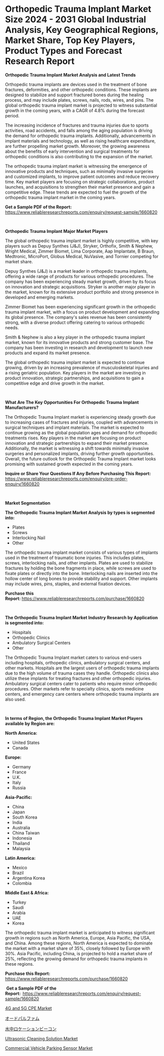 <p><h1>Orthopedic Trauma Implant Market Size 2024 - 2031 Global Industrial Analysis, Key Geographical Regions, Market Share, Top Key Players, Product Types and Forecast Research Report</h1></p><p><strong>Orthopedic Trauma Implant Market Analysis and Latest Trends</strong></p>
<p><p>Orthopedic trauma implants are devices used in the treatment of bone fractures, deformities, and other orthopedic conditions. These implants are designed to stabilize and support fractured bones during the healing process, and may include plates, screws, nails, rods, wires, and pins. The global orthopedic trauma implant market is projected to witness substantial growth in the coming years, with a CAGR of 4.8% during the forecast period.</p><p>The increasing incidence of fractures and trauma injuries due to sports activities, road accidents, and falls among the aging population is driving the demand for orthopedic trauma implants. Additionally, advancements in implant materials and technology, as well as rising healthcare expenditure, are further propelling market growth. Moreover, the growing awareness about the benefits of early intervention and surgical treatments for orthopedic conditions is also contributing to the expansion of the market.</p><p>The orthopedic trauma implant market is witnessing the emergence of innovative products and techniques, such as minimally invasive surgeries and customized implants, to improve patient outcomes and reduce recovery time. Key market players are focusing on strategic collaborations, product launches, and acquisitions to strengthen their market presence and gain a competitive edge. These trends are expected to fuel the growth of the orthopedic trauma implant market in the coming years.</p></p>
<p><strong>Get a Sample PDF of the Report:&nbsp;</strong> <a href="https://www.reliableresearchreports.com/enquiry/request-sample/1660820">https://www.reliableresearchreports.com/enquiry/request-sample/1660820</a></p>
<p>&nbsp;</p>
<p><strong>Orthopedic Trauma Implant Major Market Players</strong></p>
<p><p>The global orthopedic trauma implant market is highly competitive, with key players such as Depuy Synthes (J&J), Stryker, Orthofix, Smith & Nephew, Wright Medical, Zimmer Biomet, Lima Corporate, Aap Implantate, B Braun, Medtronic, MicroPort, Globus Medical, NuVasive, and Tornier competing for market share. </p><p>Depuy Synthes (J&J) is a market leader in orthopedic trauma implants, offering a wide range of products for various orthopedic procedures. The company has been experiencing steady market growth, driven by its focus on innovation and strategic acquisitions. Stryker is another major player in the market, known for its extensive product portfolio and strong presence in developed and emerging markets.</p><p>Zimmer Biomet has been experiencing significant growth in the orthopedic trauma implant market, with a focus on product development and expanding its global presence. The company's sales revenue has been consistently strong, with a diverse product offering catering to various orthopedic needs.</p><p>Smith & Nephew is also a key player in the orthopedic trauma implant market, known for its innovative products and strong customer base. The company has been investing in research and development to launch new products and expand its market presence.</p><p>The global orthopedic trauma implant market is expected to continue growing, driven by an increasing prevalence of musculoskeletal injuries and a rising geriatric population. Key players in the market are investing in product innovation, strategic partnerships, and acquisitions to gain a competitive edge and drive growth in the market.</p></p>
<p>&nbsp;</p>
<p><strong>What Are The Key Opportunities For Orthopedic Trauma Implant Manufacturers?</strong></p>
<p><p>The Orthopedic Trauma Implant market is experiencing steady growth due to increasing cases of fractures and injuries, coupled with advancements in surgical techniques and implant materials. The market is expected to continue growing as the global population ages and demand for orthopedic treatments rises. Key players in the market are focusing on product innovation and strategic partnerships to expand their market presence. Additionally, the market is witnessing a shift towards minimally invasive surgeries and personalized implants, driving further growth opportunities. Overall, the future outlook for the Orthopedic Trauma Implant market looks promising with sustained growth expected in the coming years.</p></p>
<p><strong>Inquire or Share Your Questions If Any Before Purchasing This Report:</strong> <a href="https://www.reliableresearchreports.com/enquiry/pre-order-enquiry/1660820">https://www.reliableresearchreports.com/enquiry/pre-order-enquiry/1660820</a></p>
<p>&nbsp;</p>
<p><strong>Market Segmentation</strong></p>
<p><strong>The Orthopedic Trauma Implant Market Analysis by types is segmented into:</strong></p>
<p><ul><li>Plates</li><li>Screws</li><li>Interlocking Nail</li><li>Other</li></ul></p>
<p><p>The orthopedic trauma implant market consists of various types of implants used in the treatment of traumatic bone injuries. This includes plates, screws, interlocking nails, and other implants. Plates are used to stabilize fractures by holding the bone fragments in place, while screws are used to fixate plates or directly into the bone. Interlocking nails are inserted into the hollow center of long bones to provide stability and support. Other implants may include wires, pins, staples, and external fixation devices.</p></p>
<p><strong>Purchase this Report:&nbsp;</strong><a href="https://www.reliableresearchreports.com/purchase/1660820">https://www.reliableresearchreports.com/purchase/1660820</a></p>
<p>&nbsp;</p>
<p><strong>The Orthopedic Trauma Implant Market Industry Research by Application is segmented into:</strong></p>
<p><ul><li>Hospitals</li><li>Orthopedic Clinics</li><li>Ambulatory Surgical Centers</li><li>Other</li></ul></p>
<p><p>The Orthopedic Trauma Implant market caters to various end-users including hospitals, orthopedic clinics, ambulatory surgical centers, and other markets. Hospitals are the largest users of orthopedic trauma implants due to the high volume of trauma cases they handle. Orthopedic clinics also utilize these implants for treating fractures and other orthopedic injuries. Ambulatory surgical centers cater to patients who require minor orthopedic procedures. Other markets refer to specialty clinics, sports medicine centers, and emergency care centers where orthopedic trauma implants are also used.</p></p>
<p>&nbsp;</p>
<p><strong>In terms of Region, the Orthopedic Trauma Implant Market Players available by Region are:</strong></p>
<p>
    <p> <strong> North America: </strong>
        <ul>
            <li>United States</li>
            <li>Canada</li>
        </ul>
        </p> 
    <p> <strong> Europe: </strong>
        <ul>
            <li>Germany</li>
            <li>France</li>
            <li>U.K.</li>
            <li>Italy</li>
            <li>Russia</li>
        </ul>
        </p> 
    <p> <strong> Asia-Pacific: </strong>
        <ul>
            <li>China</li>
            <li>Japan</li>
            <li>South Korea</li>
            <li>India</li>
            <li>Australia</li>
            <li>China Taiwan</li>
            <li>Indonesia</li>
            <li>Thailand</li>
            <li>Malaysia</li>
        </ul>
        </p> 
    <p> <strong> Latin America: </strong>
        <ul>
            <li>Mexico</li>
            <li>Brazil</li>
            <li>Argentina Korea</li>
            <li>Colombia</li>
        </ul>
        </p> 
    <p> <strong> Middle East & Africa: </strong>
        <ul>
            <li>Turkey</li>
            <li>Saudi</li>
            <li>Arabia</li>
            <li>UAE</li>
            <li>Korea</li>
        </ul>
    </p>
    </p>
<p><p>The orthopedic trauma implant market is anticipated to witness significant growth in regions such as North America, Europe, Asia Pacific, the USA, and China. Among these regions, North America is expected to dominate the market with a market share of 35%, closely followed by Europe with 30%. Asia Pacific, including China, is projected to hold a market share of 25%, reflecting the growing demand for orthopedic trauma implants in these regions.</p></p>
<p><strong>Purchase this Report: </strong><a href="https://www.reliableresearchreports.com/purchase/1660820">https://www.reliableresearchreports.com/purchase/1660820</a></p>
<p>&nbsp;<strong>Get a Sample PDF of the Report:&nbsp;&nbsp;</strong><a href="https://www.reliableresearchreports.com/enquiry/request-sample/1660820">https://www.reliableresearchreports.com/enquiry/request-sample/1660820</a></p>
<p><strong></strong></p>
<p><p><a href="https://github.com/sonuprakash1/Market-Research-Report-List-1/blob/main/4g-and-5g-cpe-market.md">4G and 5G CPE Market</a></p><p><a href="https://medium.com/@sophiaard2003/%E9%A6%99%E6%B0%B4%E5%B8%82%E5%A0%B4%E3%81%AF%E5%B8%82%E5%A0%B4%E3%82%B7%E3%82%A7%E3%82%A2-%E5%B8%82%E5%A0%B4%E3%83%88%E3%83%AC%E3%83%B3%E3%83%89-%E5%B8%82%E5%A0%B4%E6%88%90%E9%95%B7%E3%81%AB%E9%96%A2%E3%81%99%E3%82%8B%E6%83%85%E5%A0%B1%E3%82%92%E6%8F%90%E4%BE%9B%E3%81%97%E3%81%BE%E3%81%99-9a5c90859c5c">オードパルファム</a></p><p><a href="https://github.com/adcxff01450218/Market-Research-Report-List-1/blob/main/2237957185580.md">水中ロケーションビーコン</a></p><p><a href="https://view.publitas.com/reportprime-1/global-ultrasonic-cleaning-solution-market-by-types-applications-and-major-players-with-regional-growth-rate-analysis-and-development-situation-from-2024-to-2031/">Ultrasonic Cleaning Solution Market</a></p><p><a href="https://issuu.com/reportprime-2/docs/commercial-vehicle-parking-sensor-market-size-2030">Commercial Vehicle Parking Sensor Market</a></p></p>